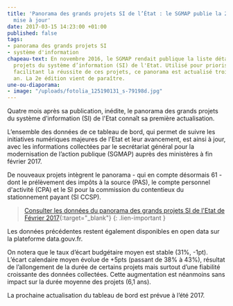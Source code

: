 ```yaml
---
title: 'Panorama des grands projets SI de l’État : le SGMAP publie la 2e édition,
  mise à jour'
date: 2017-03-15 14:23:00 +01:00
published: false
tags:
- panorama des grands projets SI
- système d'information
chapeau-text: En novembre 2016, le SGMAP rendait publique la liste détaillée des grands
  projets du système d’information (SI) de l'Etat. Utilisé pour prioriser les actions
  facilitant la réussite de ces projets, ce panorama est actualisé trois fois par
  an. La 2e édition vient de paraître.
une-ou-diaporama:
- image: "/uploads/fotolia_125190131_s-79198d.jpg"
---
```


Quatre mois après sa publication, inédite, le panorama des grands projets du système d’information (SI) de l'Etat connaît sa première actualisation.

L’ensemble des données de ce tableau de bord, qui permet de suivre les initiatives numériques majeures de l'Etat et leur avancement, est ainsi à jour, avec les informations collectées par le secrétariat général pour la modernisation de l’action publique (SGMAP) auprès des ministères à fin février 2017.

De nouveaux projets intègrent le panorama - qui en compte désormais 61 - dont le prélèvement des impôts à la source (PAS), le compte personnel d'activité (CPA) et le SI pour la commission du contentieux du stationnement payant (SI CCSP).

>[Consulter les données du panorama des grands projets SI de l'Etat de Février 2017](https://www.data.gouv.fr/fr/datasets/panorama-des-grands-projets-si-de-letat-1/){:target="_blank"}
{: .lien-important }

Les données précédentes restent également disponibles en open data sur la plateforme data.gouv.fr.

On notera que le taux d’écart budgétaire moyen est stable (31%, -1pt). L’écart calendaire moyen évolue de +5pts (passant de 38% à 43%), résultat de l’allongement de la durée de certains projets mais surtout d’une fiabilité croissante des données collectées. Cette augmentation est néanmoins sans impact sur la durée moyenne des projets (6,1 ans).

La prochaine actualisation du tableau de bord est prévue à l’été 2017.
